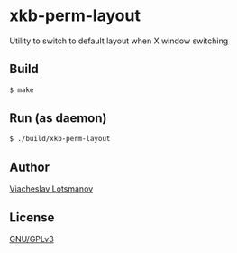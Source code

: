 xkb-perm-layout
===============

Utility to switch to default layout when X window switching

Build
-----

```bash
$ make
```

Run (as daemon)
---------------

```bash
$ ./build/xkb-perm-layout
```

Author
------

[Viacheslav Lotsmanov](https://github.com/unclechu)

License
-------

[GNU/GPLv3](./LICENSE)
